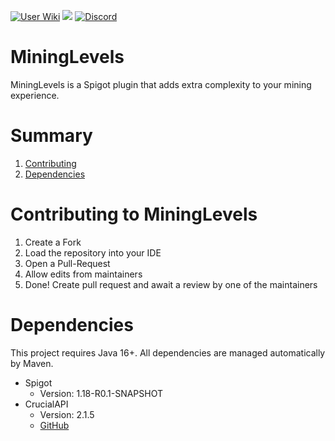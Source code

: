 [![User Wiki](https://img.shields.io/badge/Wiki-Users-blue)](https://github.com/ChafficPlugins/MiningLevels/wiki) [![](https://jitpack.io/v/ChafficPlugins/MiningLevels.svg)](https://github.com/ChafficPlugins/MiningLevels/releases/latest) [![Discord](https://img.shields.io/badge/Discord-Join-blue)](https://discord.gg/RYFamQzkcB)

# MiningLevels

MiningLevels is a Spigot plugin that adds extra complexity to your mining experience.

# Summary

1. [Contributing](#contributing-to-mininglevels)
2. [Dependencies](#dependencies)

# Contributing to MiningLevels
1. Create a Fork
2. Load the repository into your IDE
3. Open a Pull-Request
4. Allow edits from maintainers
5. Done! Create pull request and await a review by one of the maintainers

# Dependencies

This project requires Java 16+.
All dependencies are managed automatically by Maven.

* Spigot
    * Version: 1.18-R0.1-SNAPSHOT
* CrucialAPI
    * Version: 2.1.5
    * [GitHub](https://github.com/Chafficui/CrucialAPI)
